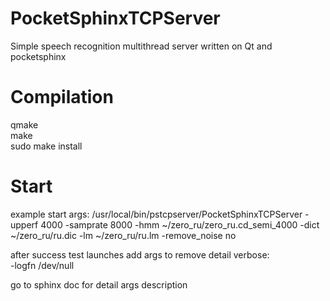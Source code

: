 # PocketSphinxTCPServer

Simple speech recognition multithread server written on Qt and pocketsphinx  

# Compilation  
qmake  
make  
sudo make install  

# Start
example start args:
/usr/local/bin/pstcpserver/PocketSphinxTCPServer -upperf 4000 -samprate 8000 -hmm ~/zero_ru/zero_ru.cd_semi_4000 -dict ~/zero_ru/ru.dic -lm ~/zero_ru/ru.lm -remove_noise no  

after success test launches add args to remove detail verbose:  
-logfn /dev/null  

go to sphinx doc for detail args description  
